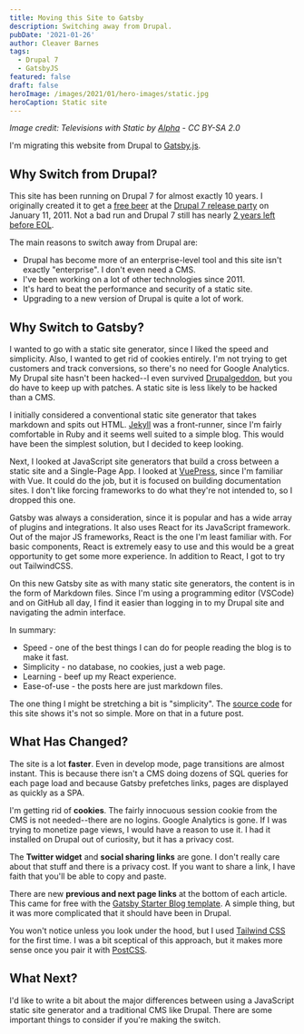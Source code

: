```yaml
---
title: Moving this Site to Gatsby
description: Switching away from Drupal.
pubDate: '2021-01-26'
author: Cleaver Barnes
tags:
  - Drupal 7
  - GatsbyJS
featured: false
draft: false
heroImage: /images/2021/01/hero-images/static.jpg
heroCaption: Static site
---
```

*Image credit: Televisions with Static by [Alpha](https://www.flickr.com/photos/10559879@N00/3074274626) - CC BY-SA 2.0*

I'm migrating this website from Drupal to [Gatsby.js](https://gatsbyjs.org).
## Why Switch from Drupal?

This site has been running on Drupal 7 for almost exactly 10 years. I originally created it to get a [free beer](/blog/drupal-hookpagealter-example) at the [Drupal 7 release party](https://groups.drupal.org/node/113014) on January 11, 2011. Not a bad run and Drupal 7 still has nearly [2 years left before EOL](https://www.drupal.org/psa-2019-02-25).

The main reasons to switch away from Drupal are:

<!-- more -->
- Drupal has become more of an enterprise-level tool and this site isn't exactly "enterprise". I don't even need a CMS.
- I've been working on a lot of other technologies since 2011.
- It's hard to beat the performance and security of a static site.
- Upgrading to a new version of Drupal is quite a lot of work.

## Why Switch to Gatsby?

I wanted to go with a static site generator, since I liked the speed and simplicity. Also, I wanted to get rid of cookies entirely. I'm not trying to get customers and track conversions, so there's no need for Google Analytics. My Drupal site hasn't been hacked--I even survived [Drupalgeddon](https://www.drupal.org/forum/newsletters/security-advisories-for-drupal-core/2014-10-15/sa-core-2014-005-drupal-core-sql), but you do have to keep up with patches. A static site is less likely to be hacked than a CMS.

I initially considered a conventional static site generator that takes markdown and spits out HTML. [Jekyll](https://jekyllrb.com/) was a front-runner, since I'm fairly comfortable in Ruby and it seems well suited to a simple blog. This would have been the simplest solution, but I decided to keep looking.

Next, I looked at JavaScript site generators that build a cross between a static site and a Single-Page App. I looked at [VuePress](https://vuepress.vuejs.org/), since I'm familiar with Vue. It could do the job, but it is focused on building documentation sites. I don't like forcing frameworks to do what they're not intended to, so I dropped this one.

Gatsby was always a consideration, since it is popular and has a wide array of plugins and integrations. It also uses React for its JavaScript framework. Out of the major JS frameworks, React is the one I'm least familiar with. For basic components, React is extremely easy to use and this would be a great opportunity to get some more experience. In addition to React, I got to try out TailwindCSS.

On this new Gatsby site as with many static site generators, the content is in the form of Markdown files. Since I'm using a programming editor (VSCode) and on GitHub all day, I find it easier than logging in to my Drupal site and navigating the admin interface.

In summary:

- Speed - one of the best things I can do for people reading the blog is to make it fast.
- Simplicity - no database, no cookies, just a web page.
- Learning - beef up my React experience.
- Ease-of-use - the posts here are just markdown files.

The one thing I might be stretching a bit is "simplicity". The [source code](https://github.com/cleaver/cleaver-gatsby) for this site shows it's not so simple. More on that in a future post.

## What Has Changed?

The site is a lot **faster**. Even in develop mode, page transitions are almost instant. This is because there isn't a CMS doing dozens of SQL queries for each page load and because Gatsby prefetches links, pages are displayed as quickly as a SPA.

I'm getting rid of **cookies**. The fairly innocuous session cookie from the CMS is not needed--there are no logins. Google Analytics is gone. If I was trying to monetize page views, I would have a reason to use it. I had it installed on Drupal out of curiosity, but it has a privacy cost.

The **Twitter widget** and **social sharing links** are gone. I don't really care about that stuff and there is a privacy cost. If you want to share a link, I have faith that you'll be able to copy and paste.

There are new **previous and next page links** at the bottom of each article. This came for free with the [Gatsby Starter Blog template](https://github.com/gatsbyjs/gatsby-starter-blog). A simple thing, but it was more complicated that it should have been in Drupal.

You won't notice unless you look under the hood, but I used [Tailwind CSS](https://tailwindcss.com/) for the first time. I was a bit sceptical of this approach, but it makes more sense once you pair it with [PostCSS](https://postcss.org/).

## What Next?

I'd like to write a bit about the major differences between using a JavaScript static site generator and a traditional CMS like Drupal. There are some important things to consider if you're making the switch.
